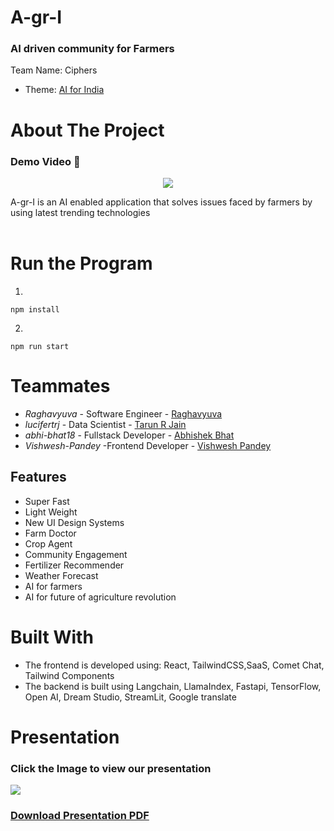 # A-gr-I
### AI driven community for Farmers
Team Name: Ciphers

- Theme: [AI for India](https://github.com/raghavyuva/a-gr-i.git)

# About The Project

### Demo Video 🎥

 <p align="center"><a href="https://drive.google.com/file/d/1R59Dll3ERIGjpTjblfulWEpezZc6a6MF/view"><img src="https://upload.wikimedia.org/wikipedia/commons/4/41/India_Farming.jpg"></a></p>
 A-gr-I is an AI enabled application that solves issues faced by farmers by using latest trending technologies
<br/>
<br/>

# Run the Program

1. 
```
npm install
```
2.
```
npm run start
```

# Teammates

- *Raghavyuva* - Software Engineer - [Raghavyuva](https://raghavyuva.com/)
- *lucifertrj* - Data Scientist - [Tarun R Jain](https://github.com/lucifertrj) 
- *abhi-bhat18* - Fullstack Developer - [Abhishek Bhat](https://github.com/Abhi-Bhat18) 
- *Vishwesh-Pandey* -Frontend Developer - [Vishwesh Pandey](https://github.com/vishweshpandeyyyy)

## Features
- Super Fast
- Light Weight
- New UI Design Systems 
- Farm Doctor 
- Crop Agent
- Community Engagement
- Fertilizer Recommender
- Weather Forecast
- AI for farmers
- AI for future of agriculture revolution

# Built With

- The frontend is developed using: React, TailwindCSS,SaaS, Comet Chat, Tailwind Components
- The backend is built using Langchain, LlamaIndex, Fastapi, TensorFlow, Open AI, Dream Studio, StreamLit, Google translate

# Presentation

### Click the Image to view our presentation
<a href="https://www.canva.com/design/DAFlZ-gz2KQ/H0yeaLQs3KslAhQmVQRXsw/edit?utm_content=DAFlZ-gz2KQ&utm_campaign=designshare&utm_medium=link2&utm_source=sharebutton"><img src="https://slidebazaar.com/wp-content/uploads/2022/11/smart-farming-powerpoint-template.jpg"></a>

### [Download Presentation PDF](https://www.canva.com/design/DAFlZ-gz2KQ/H0yeaLQs3KslAhQmVQRXsw/edit?utm_content=DAFlZ-gz2KQ&utm_campaign=designshare&utm_medium=link2&utm_source=sharebutton)
